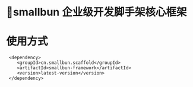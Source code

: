 # 🚀smallbun 企业级开发脚手架核心框架

# 使用方式
```
 <dependency>
    <groupId>cn.smallbun.scaffold</groupId>
    <artifactId>smallbun-framework</artifactId>
    <version>latest-version</version>
 </dependency>
```